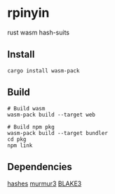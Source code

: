 # rpinyin

rust wasm hash-suits

## Install

```shell
cargo install wasm-pack
```

## Build

```shell
# Build wasm
wasm-pack build --target web

# Build npm pkg
wasm-pack build --target bundler
cd pkg
npm link
```

## Dependencies

[hashes](https://github.com/RustCrypto/hashes)
[murmur3](https://github.com/stusmall/murmur3)
[BLAKE3](https://github.com/BLAKE3-team/BLAKE3)
